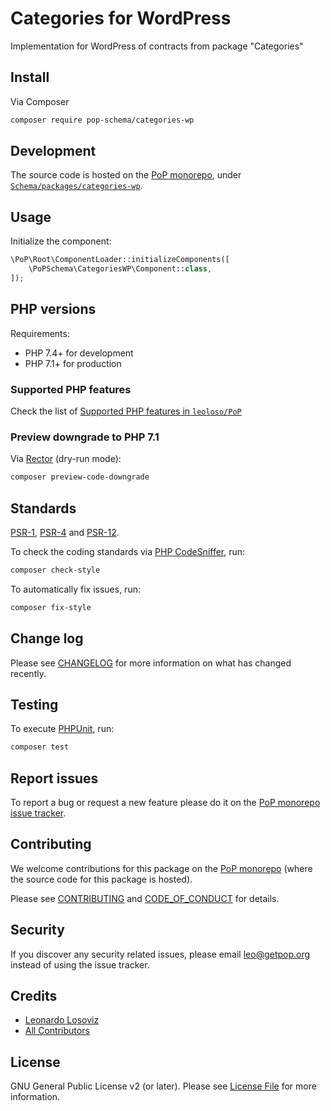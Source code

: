 # Categories for WordPress

<!--
[![Build Status][ico-travis]][link-travis]
[![Quality Score][ico-code-quality]][link-code-quality]
[![Software License][ico-license]](LICENSE.md)
[![Latest Version on Packagist][ico-version]][link-packagist]
[![Coverage Status][ico-scrutinizer]][link-scrutinizer]
[![Total Downloads][ico-downloads]][link-downloads]
-->

Implementation for WordPress of contracts from package "Categories"

## Install

Via Composer

``` bash
composer require pop-schema/categories-wp
```

## Development

The source code is hosted on the [PoP monorepo](https://github.com/leoloso/PoP), under [`Schema/packages/categories-wp`](https://github.com/leoloso/PoP/tree/master/layers/Schema/packages/categories-wp).

## Usage

Initialize the component:

``` php
\PoP\Root\ComponentLoader::initializeComponents([
    \PoPSchema\CategoriesWP\Component::class,
]);
```

## PHP versions

Requirements:

- PHP 7.4+ for development
- PHP 7.1+ for production

### Supported PHP features

Check the list of [Supported PHP features in `leoloso/PoP`](https://github.com/leoloso/PoP/#supported-php-features)

### Preview downgrade to PHP 7.1

Via [Rector](https://github.com/rectorphp/rector) (dry-run mode):

```bash
composer preview-code-downgrade
```

## Standards

[PSR-1](https://www.php-fig.org/psr/psr-1), [PSR-4](https://www.php-fig.org/psr/psr-4) and [PSR-12](https://www.php-fig.org/psr/psr-12).

To check the coding standards via [PHP CodeSniffer](https://github.com/squizlabs/PHP_CodeSniffer), run:

``` bash
composer check-style
```

To automatically fix issues, run:

``` bash
composer fix-style
```

## Change log

Please see [CHANGELOG](CHANGELOG.md) for more information on what has changed recently.

## Testing

To execute [PHPUnit](https://phpunit.de/), run:

``` bash
composer test
```

## Report issues

To report a bug or request a new feature please do it on the [PoP monorepo issue tracker](https://github.com/leoloso/PoP/issues).

## Contributing

We welcome contributions for this package on the [PoP monorepo](https://github.com/leoloso/PoP) (where the source code for this package is hosted).

Please see [CONTRIBUTING](CONTRIBUTING.md) and [CODE_OF_CONDUCT](CODE_OF_CONDUCT.md) for details.

## Security

If you discover any security related issues, please email leo@getpop.org instead of using the issue tracker.

## Credits

- [Leonardo Losoviz][link-author]
- [All Contributors][link-contributors]

## License

GNU General Public License v2 (or later). Please see [License File](LICENSE.md) for more information.

[ico-version]: https://img.shields.io/packagist/v/pop-schema/categories-wp.svg?style=flat-square
[ico-license]: https://img.shields.io/badge/license-GPLv2-brightgreen.svg?style=flat-square
[ico-travis]: https://img.shields.io/travis/pop-schema/categories-wp/master.svg?style=flat-square
[ico-scrutinizer]: https://img.shields.io/scrutinizer/coverage/g/pop-schema/categories-wp.svg?style=flat-square
[ico-code-quality]: https://img.shields.io/scrutinizer/g/pop-schema/categories-wp.svg?style=flat-square
[ico-downloads]: https://img.shields.io/packagist/dt/pop-schema/categories-wp.svg?style=flat-square

[link-packagist]: https://packagist.org/packages/pop-schema/categories-wp
[link-travis]: https://travis-ci.org/pop-schema/categories-wp
[link-scrutinizer]: https://scrutinizer-ci.com/g/pop-schema/categories-wp/code-structure
[link-code-quality]: https://scrutinizer-ci.com/g/pop-schema/categories-wp
[link-downloads]: https://packagist.org/packages/pop-schema/categories-wp
[link-author]: https://github.com/leoloso
[link-contributors]: ../../../../../../contributors
